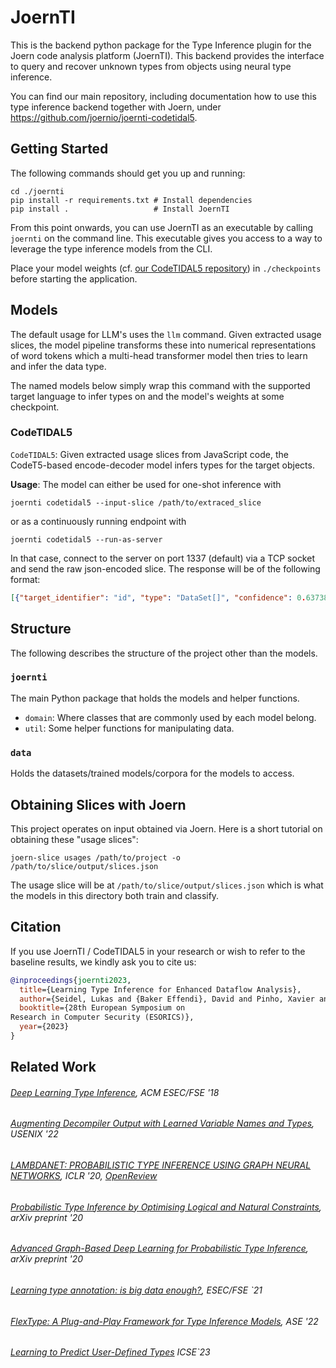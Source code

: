 # JoernTI

This is the backend python package for the Type Inference plugin for the Joern code analysis platform (JoernTI).
This backend provides the interface to query and recover unknown types from objects using neural type inference.  

You can find our main repository, including documentation how to use this type inference backend together with Joern, under https://github.com/joernio/joernti-codetidal5.

## Getting Started

The following commands should get you up and running:

```shell
cd ./joernti
pip install -r requirements.txt # Install dependencies
pip install .                   # Install JoernTI
```

From this point onwards, you can use JoernTI as an executable by calling `joernti` on the command
line. This executable gives you access to a way to leverage the type inference models from the CLI.



Place your model weights (cf. [our CodeTIDAL5 repository](https://github.com/joernio/joernti-codetidal5)) in `./checkpoints` before starting the application.


## Models

The default usage for LLM's uses the `llm` command. Given extracted usage slices, the model pipeline transforms these 
into numerical representations of word tokens which a multi-head transformer model then tries to learn and infer the 
data type.

The named models below simply wrap this command with the supported target language to infer types on and the model's 
weights at some checkpoint.

### CodeTIDAL5

`CodeTIDAL5`: Given extracted usage slices from JavaScript code, the CodeT5-based encode-decoder model infers types for
the target objects.

**Usage**:
The model can either be used for one-shot inference with
```
joernti codetidal5 --input-slice /path/to/extraced_slice
```
or as a continuously running endpoint with
```
joernti codetidal5 --run-as-server
```
In that case, connect to the server on port 1337 (default) via a TCP socket and send the raw json-encoded slice. The response will be of the following format:
```json
[{"target_identifier": "id", "type": "DataSet[]", "confidence": 0.6373817920684814}]`
```

## Structure

The following describes the structure of the project other than the models.

### `joernti`

The main Python package that holds the models and helper functions.

- `domain`: Where classes that are commonly used by each model belong.
- `util`: Some helper functions for manipulating data.

### `data`

Holds the datasets/trained models/corpora for the models to access.

## Obtaining Slices with Joern

This project operates on input obtained via Joern. Here is a short tutorial on 
obtaining these "usage slices":

```
joern-slice usages /path/to/project -o /path/to/slice/output/slices.json
```

The usage slice will be at `/path/to/slice/output/slices.json` which is what the models in this
directory both train and classify.

## Citation
If you use JoernTI / CodeTIDAL5 in your research or wish to refer to the baseline results, we kindly ask you to cite us:
```bibtex
@inproceedings{joernti2023,
  title={Learning Type Inference for Enhanced Dataflow Analysis},
  author={Seidel, Lukas and {Baker Effendi}, David and Pinho, Xavier and Rieck, Konrad and {van der Merwe}, Brink and Yamaguchi, Fabian},
  booktitle={28th European Symposium on
Research in Computer Security (ESORICS)},
  year={2023}
}
```

## Related Work

###### [Deep Learning Type Inference](https://vhellendoorn.github.io/fse2018-j2t.pdf), ACM ESEC/FSE '18

###### [Augmenting Decompiler Output with Learned Variable Names and Types](https://www.usenix.org/system/files/sec22-chen-qibin.pdf), USENIX '22

###### [LAMBDANET: PROBABILISTIC TYPE INFERENCE USING GRAPH NEURAL NETWORKS](https://openreview.net/pdf?id=Hkx6hANtwH), ICLR '20, [OpenReview](https://openreview.net/forum?id=Hkx6hANtwH)

###### [Probabilistic Type Inference by Optimising Logical and Natural Constraints](https://arxiv.org/pdf/2004.00348.pdf), arXiv preprint '20

###### [Advanced Graph-Based Deep Learning for Probabilistic Type Inference](https://arxiv.org/pdf/2009.05949.pdf), arXiv preprint '20

###### [Learning type annotation: is big data enough?](https://dl.acm.org/doi/abs/10.1145/3468264.3473135), ESEC/FSE `21

###### [FlexType: A Plug-and-Play Framework for Type Inference Models](https://dl.acm.org/doi/abs/10.1145/3551349.3559527), ASE '22

###### [Learning to Predict User-Defined Types](https://dl.acm.org/doi/10.1109/TSE.2022.3178945) ICSE`23

